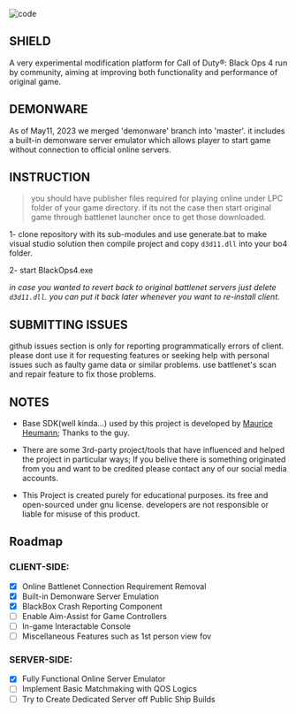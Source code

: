 
![code](https://raw.githubusercontent.com/project-bo4/shield-development/master/assets/readme_header.jpg)

## SHIELD
A very experimental modification platform for Call of Duty®: Black Ops 4 run by community, aiming at improving both functionality and performance of original game.


## DEMONWARE
As of May11, 2023 we merged 'demonware' branch into 'master'. it includes a built-in demonware server emulator which allows player to start game without connection to official online servers.


## INSTRUCTION

> you should have publisher files required for playing online under LPC folder of your game directory.
> if its not the case then start original game through battlenet launcher once to get those downloaded.

1- clone repository with its sub-modules and use generate.bat to make visual studio solution then compile project and copy ``d3d11.dll`` into your bo4 folder.

2- start BlackOps4.exe

*in case you wanted to revert back to original battlenet servers just delete ``d3d11.dll``. you can put it back later whenever you want to re-install client.*


## SUBMITTING ISSUES
github issues section is only for reporting programmatically errors of client. please dont use it for requesting features or seeking help with personal issues such as faulty game data or similar problems. use battlenet's scan and repair feature to fix those problems. 


## NOTES
- Base SDK(well kinda...) used by this project is developed by [Maurice Heumann](https://github.com/momo5502); Thanks to the guy.

- There are some 3rd-party project/tools that have influenced and helped the project in particular ways; If you belive there is something originated from you and want to be credited please contact any of our social media accounts.

- This Project is created purely for educational purposes. its free and open-sourced under gnu license. developers are not responsible or liable for misuse of this product.


## Roadmap
### CLIENT-SIDE:
- [x] Online Battlenet Connection Requirement Removal
- [x] Built-in Demonware Server Emulation
- [x] BlackBox Crash Reporting Component
- [ ] Enable Aim-Assist for Game Controllers
- [ ] In-game Interactable Console
- [ ] Miscellaneous Features such as 1st person view fov 

### SERVER-SIDE:
- [X] Fully Functional Online Server Emulator
- [ ] Implement Basic Matchmaking with QOS Logics
- [ ] Try to Create Dedicated Server off Public Ship Builds
